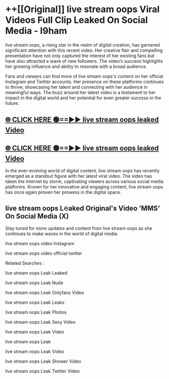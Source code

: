 # ++[[Original]] live stream oops Viral Videos Full Clip Leaked On Social Media - l9ham<br>

live stream oops, a rising star in the realm of digital creation, has garnered significant attention with this recent video. Her creative flair and compelling presentation have not only captured the interest of her existing fans but have also attracted a wave of new followers. The video’s success highlights her growing influence and ability to resonate with a broad audience.

Fans and viewers can find more of live stream oops's content on her official Instagram and Twitter accounts. Her presence on these platforms continues to thrive, showcasing her talent and connecting with her audience in meaningful ways. The buzz around her latest video is a testament to her impact in the digital world and her potential for even greater success in the future.


## [🌐 CLICK HERE 🟢==►► live stream oops leaked Video ](https://onlyclips.site?title=live_stream_oops&ref=git)

## [🌐 CLICK HERE 🟢==►► live stream oops leaked Video ](https://onlyclips.site?title=live_stream_oops&ref=git)


In the ever-evolving world of digital content, live stream oops has recently emerged as a standout figure with her latest viral video. The video has taken the internet by storm, captivating viewers across various social media platforms. Known for her innovative and engaging content, live stream oops has once again proven her prowess in the digital space.



## live stream oops L𝚎aked Original's Video 'MMS' On Social Media (X)


Stay tuned for more updates and content from live stream oops as she continues to make waves in the world of digital media.

live stream oops video Instagram

live stream oops video official twitter


Related Searches :

live stream oops Leak Leaked

live stream oops Leak Nude

live stream oops Leak Onlyfans Video

live stream oops Leak Leaks

live stream oops Leak Photos

live stream oops Leak Sexy Video

live stream oops Leak Video

live stream oops Leak

live stream oops Leak Video

live stream oops Leak Shower Video

live stream oops Leak Twitter Video

